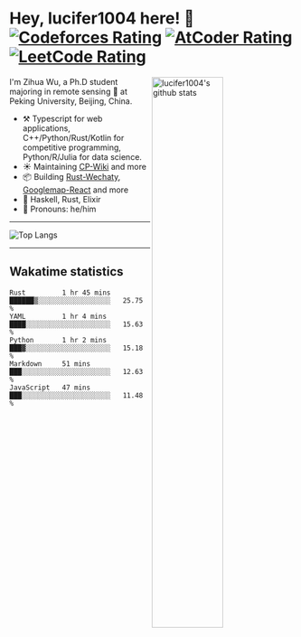 # Hey, lucifer1004 here! :wave: [![Codeforces Rating](https://cp-logo.vercel.app/codeforces/lucifer1004)](https://codeforces.com/profile/lucifer1004) [![AtCoder Rating](https://cp-logo.vercel.app/atcoder/lucifer1004)](https://atcoder.jp/users/lucifer1004) [![LeetCode Rating](https://cp-logo.vercel.app/leetcode/lucifer1004)](https://leetcode-cn.com/u/lucifer1004/)

<img width="50%" align="right" alt="lucifer1004's github stats" src="https://github-readme-stats.vercel.app/api?username=lucifer1004&show_icons=true">

I'm Zihua Wu, a Ph.D student majoring in remote sensing :satellite: at Peking University, Beijing, China.

- :hammer_and_pick: Typescript for web applications, C++/Python/Rust/Kotlin for competitive programming, Python/R/Julia for data science.
- :sunny: Maintaining [CP-Wiki](https://cp-wiki.vercel.app) and more 
- :package: Building [Rust-Wechaty](https://github.com/wechaty/rust-wechaty), [Googlemap-React](https://github.com/googlemap-react/googlemap-react) and more
- :seedling: Haskell, Rust, Elixir
- :man: Pronouns: he/him

---

![Top Langs](https://github-readme-stats.vercel.app/api/top-langs/?username=lucifer1004&layout=compact)

---

## Wakatime statistics

<!--START_SECTION:waka-->
```text
Rust         1 hr 45 mins    ██████▒░░░░░░░░░░░░░░░░░░   25.75 % 
YAML         1 hr 4 mins     ████░░░░░░░░░░░░░░░░░░░░░   15.63 % 
Python       1 hr 2 mins     ███▓░░░░░░░░░░░░░░░░░░░░░   15.18 % 
Markdown     51 mins         ███░░░░░░░░░░░░░░░░░░░░░░   12.63 % 
JavaScript   47 mins         ███░░░░░░░░░░░░░░░░░░░░░░   11.48 % 
```
<!--END_SECTION:waka-->

